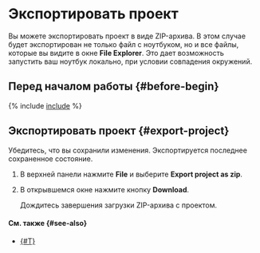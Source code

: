 # Экспортировать проект

Вы можете экспортировать проект в виде ZIP-архива. В этом случае будет экспортирован не только файл с ноутбуком, но и все файлы, которые вы видите в окне **File Explorer**. Это дает возможность запустить ваш ноутбук локально, при условии совпадения окружений.

## Перед началом работы {#before-begin}

{% include [include](../../../_includes/datasphere/ui-before-begin.md) %}

## Экспортировать проект {#export-project}

Убедитесь, что вы сохранили изменения. Экспортируется последнее сохраненное состояние.

1. В верхней панели нажмите **File** и выберите **Export project as zip**.
1. В открывшемся окне нажмите кнопку **Download**.

    Дождитесь завершения загрузки ZIP-архива с проектом.

#### См. также {#see-also}

* [{#T}](delete.md)
